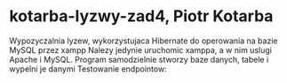 # kotarba-lyzwy-zad4, Piotr Kotarba
Wypozyczalnia lyzew, wykorzystujaca Hibernate do operowania na bazie MySQL przez xampp
Nalezy jedynie uruchomic xamppa, a w nim uslugi Apache i MySQL. Program samodzielnie stworzy baze danych, tabele i wypelni je danymi
Testowanie endpointow:

